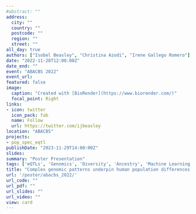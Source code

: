 ```yaml
---
#abstract: ""
address:
  city: ""
  country: ""
  postcode: ""
  region: ""
  street: ""
all_day: true
authors: ["Isobel Beasley", "Christina Azodi", "Irene Gallego Romero"]
date: "2022-11-28T12:00:00Z"
date_end: ""
event: "ABACBS 2022"
event_url: 
featured: false
image: 
  caption: "Created with [BioRender](https://www.biorender.com/)"
  focal_point: Right
links:
- icon: twitter
  icon_pack: fab
  name: Follow
  url: https://twitter.com/ijbeasley
location: "ABACBS"
projects: 
- pop_spec_eqtl
publishDate: "2023-11-29T14:00:00Z"
slides: 
summary: "Poster Presentation"
tags: ['eQTLs', 'Genomics', 'Diversity', 'Ancestry', 'Machine Learning']
title: "Complex genomic patterns underpin human population differences in expression quantitative trait loci (eQTLs)"
url: '/poster/abacbs_2022/'
url_code: ""
url_pdf: ""
url_slides: ""
url_video: ""
view: card
---
```

